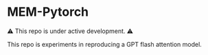 # MEM-Pytorch

⚠️ This repo is under active development. ⚠️

This repo is experiments in reproducing a GPT flash attention model. 
